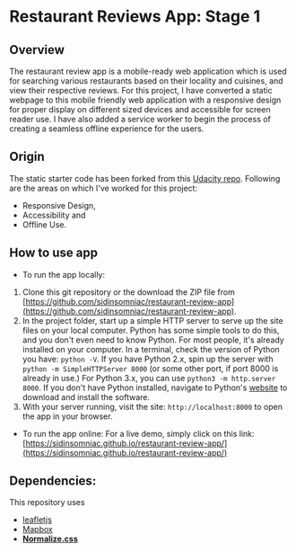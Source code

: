 # Restaurant Reviews App: Stage 1

## Overview

The restaurant review app is a mobile-ready web application which is used for searching various restaurants based on their locality and cuisines, and view their respective reviews.
For this project, I have converted a static webpage to this mobile friendly web application with a responsive design for proper display on different sized devices and accessible for screen reader use. I have also added a service worker to begin the process of creating a seamless offline experience for the users.

## Origin

The static starter code has been forked from this [Udacity repo](https://github.com/udacity/mws-restaurant-stage-1).
Following are the areas on which I've worked for this project:
- Responsive Design,
- Accessibility and
- Offline Use.

## How to use app

* To run the app locally:
1. Clone this git repository or the download the ZIP file from [https://github.com/sidinsomniac/restaurant-review-app](https://github.com/sidinsomniac/restaurant-review-app).
2. In the project folder, start up a simple HTTP server to serve up the site files on your local computer. Python has some simple tools to do this, and you don't even need to know Python. For most people, it's already installed on your computer. In a terminal, check the version of Python you have: `python -V`. If you have Python 2.x, spin up the server with `python -m SimpleHTTPServer 8000` (or some other port, if port 8000 is already in use.) For Python 3.x, you can use `python3 -m http.server 8000`. If you don't have Python installed, navigate to Python's [website](https://www.python.org/) to download and install the software.
3. With your server running, visit the site: `http://localhost:8000` to open the app in your browser.

* To run the app online:
For a live demo, simply click on this link: [https://sidinsomniac.github.io/restaurant-review-app/](https://sidinsomniac.github.io/restaurant-review-app/)

## Dependencies:

This repository uses 
* [leafletjs](https://leafletjs.com/)
* [Mapbox](https://www.mapbox.com/)
* [**Normalize.css**](https://necolas.github.io/normalize.css/)
